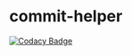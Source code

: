 # commit-helper
[![Codacy Badge](https://api.codacy.com/project/badge/Grade/5d8bc401ccf042548f17dabedde4037a)](https://app.codacy.com/app/andre-filho/commit-helper?utm_source=github.com&utm_medium=referral&utm_content=andre-filho/commit-helper&utm_campaign=Badge_Grade_Settings)